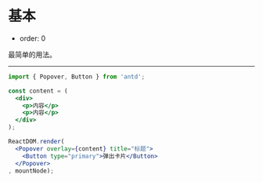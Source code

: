 # 基本

- order: 0

最简单的用法。

---

````jsx
import { Popover, Button } from 'antd';

const content = (
  <div>
    <p>内容</p>
    <p>内容</p>
  </div>
);

ReactDOM.render(
  <Popover overlay={content} title="标题">
    <Button type="primary">弹出卡片</Button>
  </Popover>
, mountNode);
````
